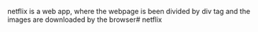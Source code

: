 netflix is a web app, where the webpage is been divided by div tag and the images are downloaded by the browser# netflix
